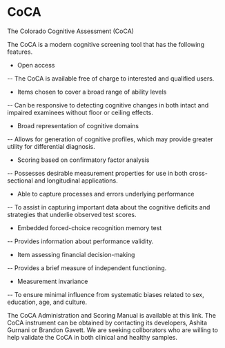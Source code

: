 # CoCA
The Colorado Cognitive Assessment (CoCA)

The CoCA is a modern cognitive screening tool that has the following features.

- Open access

-- The CoCA is available free of charge to interested and qualified users. 

- Items chosen to cover a broad range of ability levels

-- Can be responsive to detecting cognitive changes in both intact and impaired examinees without floor or ceiling effects.

- Broad representation of cognitive domains

-- Allows for generation of cognitive profiles, which may provide greater utility for differential diagnosis.

- Scoring based on confirmatory factor analysis

-- Possesses desirable measurement properties for use in both cross-sectional and longitudinal applications.

- Able to capture processes and errors underlying performance

-- To assist in capturing important data about the cognitive deficits and strategies that underlie observed test scores.

- Embedded forced-choice recognition memory test

-- Provides information about performance validity.

- Item assessing financial decision-making

-- Provides a brief measure of independent functioning.

- Measurement invariance

-- To ensure minimal influence from systematic biases related to sex, education, age, and culture.

The CoCA Administration and Scoring Manual is available at this link. The CoCA instrument can be obtained by contacting its developers, Ashita Gurnani or Brandon Gavett. We are seeking collborators who are willing to help validate the CoCA in both clinical and healthy samples.
